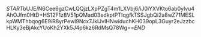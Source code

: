 $START$bUJE/N6Cee6gzCwLQQjzLXpPZgT4m1LXVbj6/iJ0iYXVKto6ab0ylvu4AhOJfm0HtD+HS12F1z8V51pQMad03edkptPTIqgfkTSSJgbQi2a8wZ71MESLkpWMThbqog6E9iR8yrPewI9Ncx7JklJvIHNwiduchKH039opL3Guyr2eJzzbcHLKy3eBjAkcYUoKh2YXk5J4p6kz6RdMsQ78Wg==$END$